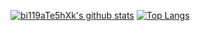 [![bi119aTe5hXk's github stats](https://github-readme-stats.vercel.app/api?username=bi119aTe5hXk&show_icons=true&theme=default&count_private=true&show_icons=true&include_all_commits=true)](https://github.com/anuraghazra/github-readme-stats)
[![Top Langs](https://github-readme-stats.vercel.app/api/top-langs/?username=bi119aTe5hXk&layout=compact)](https://github.com/anuraghazra/github-readme-stats)
